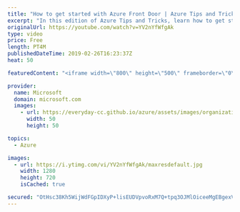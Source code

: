 ```yaml
---
title: "How to get started with Azure Front Door | Azure Tips and Tricks"
excerpt: "In this edition of Azure Tips and Tricks, learn how to get started with Azure Front Door. Azure Front Door easily makes your applications globally available and secure.    For more tips and tricks, visit: http://azuredev.tips    Get started with 12 months of free services and $200 USD in credit. Create"
originalUrl: https://youtube.com/watch?v=YV2nYfWfgAk
type: video
price: Free
length: PT4M
publishedDateTime: 2019-02-26T16:23:37Z
heat: 50

featuredContent: "<iframe width=\"800\" height=\"500\" frameborder=\"0\" src=\"https://www.youtube.com/embed/YV2nYfWfgAk\" allow=\"accelerometer; autoplay; encrypted-media; gyroscope; picture-in-picture\" allowfullscreen></iframe>"

provider:
  name: Microsoft
  domain: microsoft.com
  images:
    - url: https://everyday-cc.github.io/azure/assets/images/organizations/microsoft.com-50x50.jpg
      width: 50
      height: 50

topics:
  - Azure

images:
  - url: https://i.ytimg.com/vi/YV2nYfWfgAk/maxresdefault.jpg
    width: 1280
    height: 720
    isCached: true

secured: "OtHsc38Kh5WijWdFGpIDXyP+lisEUDVpvoRxM7Q+tpq3OJMlOiceeMgEBgexVUAzCYwI7bKQoHeuhmxV61gkwsKck81zyoZtoZEoTAZ0etJ5BFPkEhiwDFh23gmLdQSYcNgDYynVmJWlaNuADinRhUtWg1gqT38RFPEllzXySo2B7MIDhKHdy2QPOzs5lzMvLMZYy9kSeMGZxSGD1ub0RJGL8HIfBA0MYmO7jEIhmtjHrIZFGlkDweZWZbYTq+Y9JxnIeJTDhAxvS4JVu+JOONaezL3TRB3E/1PYLzIwPlN/BXw8fBytZMnSdd/wDNTjgxY/5IFzg2Uya6mECedL+r5DNqof2NT07nejkLi1xxOkd1fhxcMyL43JhFB7+fLXjfaDzC/SXGWm0YeozRemJpOIielmci5o16Wjm29c+lA=;+Uk9rz/QchAAAF24VaDvCA=="
---
```


